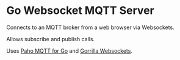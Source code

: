 # Go Websocket MQTT Server

Connects to an MQTT broker from a web browser via Websockets.

Allows subscribe and publish calls.

Uses [Paho MQTT for Go](github.com/eclipse/paho.mqtt.golang) and [Gorrilla Websockets](github.com/gorilla/websocket).

